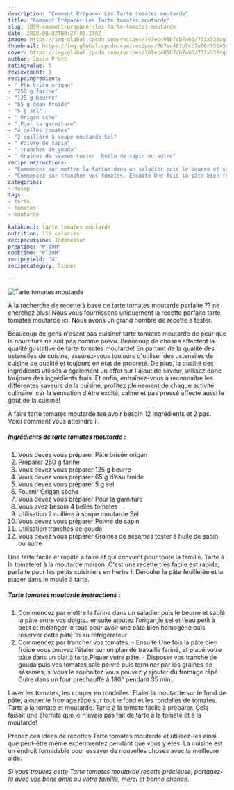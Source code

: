```yaml
---
description: "Comment Préparer Les Tarte tomates moutarde"
title: "Comment Préparer Les Tarte tomates moutarde"
slug: 1899-comment-preparer-les-tarte-tomates-moutarde
date: 2020-08-02T08:27:05.296Z
image: https://img-global.cpcdn.com/recipes/767ec401b7cb7a60/751x532cq70/tarte-tomates-moutarde-photo-principale-de-la-recette.jpg
thumbnail: https://img-global.cpcdn.com/recipes/767ec401b7cb7a60/751x532cq70/tarte-tomates-moutarde-photo-principale-de-la-recette.jpg
cover: https://img-global.cpcdn.com/recipes/767ec401b7cb7a60/751x532cq70/tarte-tomates-moutarde-photo-principale-de-la-recette.jpg
author: Josie Pratt
ratingvalue: 5
reviewcount: 3
recipeingredient:
- " Pte brise origan"
- "250 g farine"
- "125 g beurre"
- "65 g deau froide"
- "5 g sel"
- " Origan sche"
- " Pour la garniture"
- "4 belles tomates"
- "2 cuillère à soupe moutarde Sel"
- " Poivre de sapin"
- " tranches de gouda"
- " Graines de ssames toster  huile de sapin ou autre"
recipeinstructions:
- "Commencez par mettre la farine dans un saladier puis le beurre et sablé la pâte entre vos doigts.. ensuite ajoutez l’origan,le sel et l’eau petit à petit et mélanger le tous pour avoir une pâte bien homogène puis réserver cette pâte 1h au réfrigérateur"
- "Commencez par trancher vos tomates. Ensuite Une fois la pâte bien froide vous pouvez l’étaler sur un plan de travaille fariné, et placé votre pâte dans un plat à tarte.Piquer votre pâte. Disposer vos tranche de gouda puis vos tomates,salé poivré puis terminer par les graines de sésames, si vous le souhaitez vous pouvez y ajouter du fromage râpé. Cuire dans un four préchauffé à 180° pendant 35 min.."
categories:
- Resep
tags:
- tarte
- tomates
- moutarde

katakunci: tarte tomates moutarde 
nutrition: 119 calories
recipecuisine: Indonesian
preptime: "PT19M"
cooktime: "PT39M"
recipeyield: "4"
recipecategory: Dinner

---
```



![Tarte tomates moutarde](https://img-global.cpcdn.com/recipes/767ec401b7cb7a60/751x532cq70/tarte-tomates-moutarde-photo-principale-de-la-recette.jpg)

A la recherche de recette à base de tarte tomates moutarde parfaite ?? ne cherchez plus! Nous vous fournissons uniquement la recette parfaite tarte tomates moutarde ici. Nous avons un grand nombre de recette à tester.

Beaucoup de gens n'osent pas cuisiner tarte tomates moutarde de peur que la nourriture ne soit pas comme prévu. Beaucoup de choses affectent la qualité gustative de tarte tomates moutarde! En partant de la qualité des ustensiles de cuisine, assurez-vous toujours d'utiliser des ustensiles de cuisine de qualité et toujours en état de propreté. De plus, la qualité des ingrédients utilisés a également un effet sur l'ajout de saveur, utilisez donc toujours des ingrédients frais. Et enfin, entraînez-vous à reconnaître les différentes saveurs de la cuisine, profitez pleinement de chaque activité culinaire, car la sensation d'être excité, calme et pas pressé affecte aussi le goût de la cuisine!

<!--inarticleads1-->

À faire tarte tomates moutarde tue avoir besoin 12 Ingrédients et 2 pas. Voici comment vous atteindre il.

##### Ingrédients de tarte tomates moutarde :

1. Vous devez vous préparer  Pâte brisée origan
1. Préparer 250 g farine
1. Vous devez vous préparer 125 g beurre
1. Vous devez vous préparer 65 g d’eau froide
1. Vous devez vous préparer 5 g sel
1. Fournir  Origan sèche
1. Vous devez vous préparer  Pour la garniture
1. Vous avez besoin 4 belles tomates
1. Utilisation 2 cuillère à soupe moutarde Sel
1. Vous devez vous préparer  Poivre de sapin
1. Utilisation  tranches de gouda
1. Vous devez vous préparer  Graines de sésames toster à huile de sapin ou autre


Une tarte facile et rapide a faire et qui convient pour toute la famille. Tarte à la tomate et à la moutarde maison. C&#39;est une recette très facile est rapide, parfaite pour les petits cuisiniers en herbe !. Dérouler la pâte feuilletée et la placer dans le moule à tarte. 

<!--inarticleads2-->

##### Tarte tomates moutarde instructions :

1. Commencez par mettre la farine dans un saladier puis le beurre et sablé la pâte entre vos doigts.. ensuite ajoutez l’origan,le sel et l’eau petit à petit et mélanger le tous pour avoir une pâte bien homogène puis réserver cette pâte 1h au réfrigérateur
1. Commencez par trancher vos tomates. - Ensuite Une fois la pâte bien froide vous pouvez l’étaler sur un plan de travaille fariné, et placé votre pâte dans un plat à tarte.Piquer votre pâte. - Disposer vos tranche de gouda puis vos tomates,salé poivré puis terminer par les graines de sésames, si vous le souhaitez vous pouvez y ajouter du fromage râpé. Cuire dans un four préchauffé à 180° pendant 35 min..


Laver les tomates, les couper en rondelles. Etaler la moutarde sur le fond de pâte, ajouter le fromage râpé sur tout le fond et les rondelles de tomates. Tarte à la tomate et moutarde. Tarte à la tomate facile à préparer. Cela faisait une éternité que je n&#39;avais pas fait de tarte à la tomate et à la moutarde! 

<!--inarticleads1-->

<p>
Prenez ces idées de recettes Tarte tomates moutarde et utilisez-les ainsi que peut-être même expérimentez pendant que vous y êtes. La cuisine est un endroit formidable pour essayer de nouvelles choses avec la meilleure aide.
</p>

<p>
<i>Si vous trouvez cette Tarte tomates moutarde recette précieuse, partagez-la avec vos bons amis ou votre famille, merci et bonne chance.</i>
</p>
